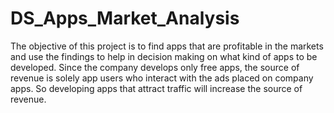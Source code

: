 # DS_Apps_Market_Analysis
The objective of this project is to find apps that are profitable in the markets and use the findings to help in decision making on what kind of apps to be developed. Since the company develops only free apps, the source of revenue is solely app users who interact with the ads placed on company apps. So developing apps that attract traffic will increase the source of revenue.
